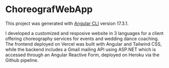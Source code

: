 # ChoreografWebApp

This project was generated with [Angular CLI](https://github.com/angular/angular-cli) version 17.3.1.

 I developed a customized and resposive website in 3 languages for a client offering choreography services for events and wedding dance coaching. The frontend deployed on Vercel was built with Angular and Tailwind CSS, while the backend includes a Gmail mailing API using ASP.NET which is accessed through an Angular Reactive Form, deployed on Heroku via the Github pipeline.
